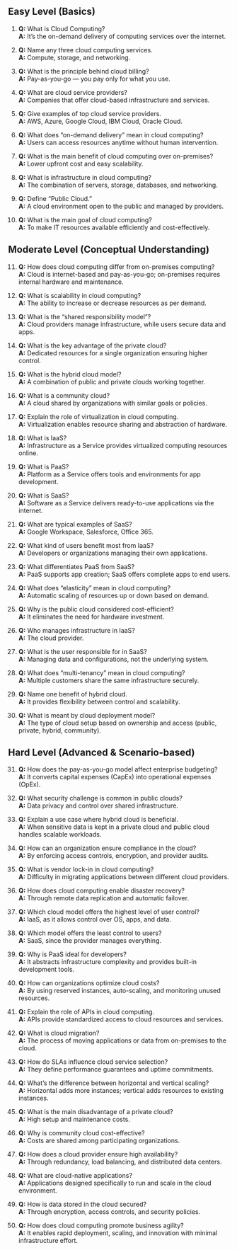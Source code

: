 ## Easy Level (Basics)

1. **Q:** What is Cloud Computing?  
   **A:** It’s the on-demand delivery of computing services over the internet.  

2. **Q:** Name any three cloud computing services.  
   **A:** Compute, storage, and networking.  

3. **Q:** What is the principle behind cloud billing?  
   **A:** Pay-as-you-go — you pay only for what you use.  

4. **Q:** What are cloud service providers?  
   **A:** Companies that offer cloud-based infrastructure and services.  

5. **Q:** Give examples of top cloud service providers.  
   **A:** AWS, Azure, Google Cloud, IBM Cloud, Oracle Cloud.  

6. **Q:** What does “on-demand delivery” mean in cloud computing?  
   **A:** Users can access resources anytime without human intervention.  

7. **Q:** What is the main benefit of cloud computing over on-premises?  
   **A:** Lower upfront cost and easy scalability.  

8. **Q:** What is infrastructure in cloud computing?  
   **A:** The combination of servers, storage, databases, and networking.  

9. **Q:** Define “Public Cloud.”  
   **A:** A cloud environment open to the public and managed by providers.  

10. **Q:** What is the main goal of cloud computing?  
    **A:** To make IT resources available efficiently and cost-effectively.  

## Moderate Level (Conceptual Understanding)

11. **Q:** How does cloud computing differ from on-premises computing?  
    **A:** Cloud is internet-based and pay-as-you-go; on-premises requires internal hardware and maintenance.  

12. **Q:** What is scalability in cloud computing?  
    **A:** The ability to increase or decrease resources as per demand.  

13. **Q:** What is the “shared responsibility model”?  
    **A:** Cloud providers manage infrastructure, while users secure data and apps.  

14. **Q:** What is the key advantage of the private cloud?  
    **A:** Dedicated resources for a single organization ensuring higher control.  

15. **Q:** What is the hybrid cloud model?  
    **A:** A combination of public and private clouds working together.  

16. **Q:** What is a community cloud?  
    **A:** A cloud shared by organizations with similar goals or policies.  

17. **Q:** Explain the role of virtualization in cloud computing.  
    **A:** Virtualization enables resource sharing and abstraction of hardware.  

18. **Q:** What is IaaS?  
    **A:** Infrastructure as a Service provides virtualized computing resources online.  

19. **Q:** What is PaaS?  
    **A:** Platform as a Service offers tools and environments for app development.  

20. **Q:** What is SaaS?  
    **A:** Software as a Service delivers ready-to-use applications via the internet.  

21. **Q:** What are typical examples of SaaS?  
    **A:** Google Workspace, Salesforce, Office 365.  

22. **Q:** What kind of users benefit most from IaaS?  
    **A:** Developers or organizations managing their own applications.  

23. **Q:** What differentiates PaaS from SaaS?  
    **A:** PaaS supports app creation; SaaS offers complete apps to end users.  

24. **Q:** What does “elasticity” mean in cloud computing?  
    **A:** Automatic scaling of resources up or down based on demand.  

25. **Q:** Why is the public cloud considered cost-efficient?  
    **A:** It eliminates the need for hardware investment.  

26. **Q:** Who manages infrastructure in IaaS?  
    **A:** The cloud provider.  

27. **Q:** What is the user responsible for in SaaS?  
    **A:** Managing data and configurations, not the underlying system.  

28. **Q:** What does “multi-tenancy” mean in cloud computing?  
    **A:** Multiple customers share the same infrastructure securely.  

29. **Q:** Name one benefit of hybrid cloud.  
    **A:** It provides flexibility between control and scalability.  

30. **Q:** What is meant by cloud deployment model?  
    **A:** The type of cloud setup based on ownership and access (public, private, hybrid, community).  

## Hard Level (Advanced & Scenario-based)

31. **Q:** How does the pay-as-you-go model affect enterprise budgeting?  
    **A:** It converts capital expenses (CapEx) into operational expenses (OpEx).  

32. **Q:** What security challenge is common in public clouds?  
    **A:** Data privacy and control over shared infrastructure.  

33. **Q:** Explain a use case where hybrid cloud is beneficial.  
    **A:** When sensitive data is kept in a private cloud and public cloud handles scalable workloads.  

34. **Q:** How can an organization ensure compliance in the cloud?  
    **A:** By enforcing access controls, encryption, and provider audits.  

35. **Q:** What is vendor lock-in in cloud computing?  
    **A:** Difficulty in migrating applications between different cloud providers.  

36. **Q:** How does cloud computing enable disaster recovery?  
    **A:** Through remote data replication and automatic failover.  

37. **Q:** Which cloud model offers the highest level of user control?  
    **A:** IaaS, as it allows control over OS, apps, and data.  

38. **Q:** Which model offers the least control to users?  
    **A:** SaaS, since the provider manages everything.  

39. **Q:** Why is PaaS ideal for developers?  
    **A:** It abstracts infrastructure complexity and provides built-in development tools.  

40. **Q:** How can organizations optimize cloud costs?  
    **A:** By using reserved instances, auto-scaling, and monitoring unused resources.  

41. **Q:** Explain the role of APIs in cloud computing.  
    **A:** APIs provide standardized access to cloud resources and services.  

42. **Q:** What is cloud migration?  
    **A:** The process of moving applications or data from on-premises to the cloud.  

43. **Q:** How do SLAs influence cloud service selection?  
    **A:** They define performance guarantees and uptime commitments.  

44. **Q:** What’s the difference between horizontal and vertical scaling?  
    **A:** Horizontal adds more instances; vertical adds resources to existing instances.  

45. **Q:** What is the main disadvantage of a private cloud?  
    **A:** High setup and maintenance costs.  

46. **Q:** Why is community cloud cost-effective?  
    **A:** Costs are shared among participating organizations.  

47. **Q:** How does a cloud provider ensure high availability?  
    **A:** Through redundancy, load balancing, and distributed data centers.  

48. **Q:** What are cloud-native applications?  
    **A:** Applications designed specifically to run and scale in the cloud environment.  

49. **Q:** How is data stored in the cloud secured?  
    **A:** Through encryption, access controls, and security policies.  

50. **Q:** How does cloud computing promote business agility?  
    **A:** It enables rapid deployment, scaling, and innovation with minimal infrastructure effort.  
